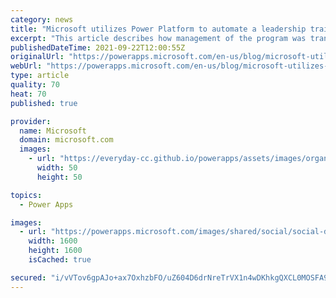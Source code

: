 ```yaml
---
category: news
title: "Microsoft utilizes Power Platform to automate a leadership training program"
excerpt: "This article describes how management of the program was transformed to save time, and holistically track and monitor the program and drive actionable insights using Power Platform and Dynamics 365."
publishedDateTime: 2021-09-22T12:00:55Z
originalUrl: "https://powerapps.microsoft.com/en-us/blog/microsoft-utilizes-power-platform-to-automate-a-leadership-training-program/"
webUrl: "https://powerapps.microsoft.com/en-us/blog/microsoft-utilizes-power-platform-to-automate-a-leadership-training-program/"
type: article
quality: 70
heat: 70
published: true

provider:
  name: Microsoft
  domain: microsoft.com
  images:
    - url: "https://everyday-cc.github.io/powerapps/assets/images/organizations/microsoft.com-50x50.jpg"
      width: 50
      height: 50

topics:
  - Power Apps

images:
  - url: "https://powerapps.microsoft.com/images/shared/social/social-default-image.png"
    width: 1600
    height: 1600
    isCached: true

secured: "i/vVTov6gpAJo+ax7OxhzbFO/uZ604D6drNreTrVX1n4wDKhkgQXCL0MOSFA9eu4iNU6y/FZhdpz141lRpbcPhr8nbSpQJ7mhinwmfkUBm7I4bH6S1JFe8TgL62QEnUHGS1ediSe8BVhaYO8bFrXMiTHaqvSJ+60oEK63WgPcSHFCFzFo1EqsbkL0g3zsUumqmxna8G8zYw3EihQZdy0bcwbGWD2eKEzeehLfbLtslFSK5VMWN4VMM7yv2U4CHJ/xriNew3kh1uBgwgBUHMqnFXwZ1WPB28zChLgWmgHQY41tMpNzPmOq3kdas0Qu+sOxkBUiWRjSctwwTXEO5ZPXX6sDsAN5YI6/21hjuEGoPs=;CvIf+uJUsMw2Goo03jnyxA=="
---
```


